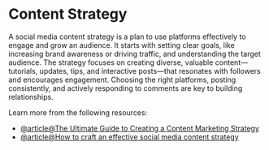 # Content Strategy

A social media content strategy is a plan to use platforms effectively to engage and grow an audience. It starts with setting clear goals, like increasing brand awareness or driving traffic, and understanding the target audience. The strategy focuses on creating diverse, valuable content—tutorials, updates, tips, and interactive posts—that resonates with followers and encourages engagement. Choosing the right platforms, posting consistently, and actively responding to comments are key to building relationships.

Learn more from the following resources:

- [@article@The Ultimate Guide to Creating a Content Marketing Strategy](https://www.semrush.com/blog/content-marketing-strategy-guide/)
- [@article@How to craft an effective social media content strategy](https://sproutsocial.com/insights/social-media-content-strategy/)